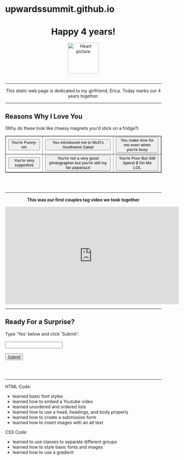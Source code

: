 # upwardssummit.github.io

<!DOCTYPE html>
<html lang="eng"> 

<html>
  <head> 
	<title>Our 4th Anniversary</title></center>
	<link rel="stylesheet" href="projectce.css">
</head>

<body>

<div class="bannerce">
<center>
	<h1> Happy 4 years! </h1>
</center>

<center><img src="https://images.firstpost.com/wp-content/uploads/2020/01/love-3061483_1280.jpg" alt="Heart picture" height="100" width="100"></center>

</div>

<br>
<hr>
  <center><p> This <i> static </i> web page is dedicated to my girlfriend, Erica. Today marks our 4 years together. </p> </center>

<hr>

<h2>Reasons Why I Love You</h2>
<p>(Why do these look like cheesy magnets you'd stick on a fridge?)</p>

<div class="tablece">
<center><table
border=”0”
cellpadding=”60”
cellspacing=”1”>
<tr>
<td><button>You're Funny-ish</button></td>
<td><button>You introduced me to McD's Southwest Salad</button></td>
<td><button>You make time for me even when you're busy</button></td>
</tr>
<tr>
<td><button>You're very supportive</button></td>
<td><button>You're not a very good photographer but you're still my fav paparazzi</button></td>
<td><button>You're Poor But Still Spend $ On Me LOL</button></td>
</tr>
</table></center>
</div>

<br>
<br>

<hr>

<div class="maroonce">
<center> <p><b>This was our first couples tag video we took together</b></p> </center>

<center><iframe width="560" height="315" src="https://www.youtube.com/embed/cquYw266hCc" title="YouTube video player" frameborder="0" allow="accelerometer; autoplay; clipboard-write; encrypted-media; gyroscope; picture-in-picture" allowfullscreen></iframe></center>
</div>

<hr>

<div class="contactform">
<h2> Ready For a Surprise? </h2>
<form>
Type 'Yes' below and click 'Submit': <br><br>
<input type="text"> <br><br>
<button><a href="https://www.instagram.com/chandrakoy/">Submit</a></button>
</form>
</div>

<br>
<br>
<hr>
<h8> HTML Code: </h8>
<h10> 
<ul> <li>learned basic font styles </li>
	<li>learned how to embed a Youtube video</li>
	<li>learned unordered and ordered lists</li>
	<li>learned how to use a head, headings, and body properly</li>
	<li>learned how to create a submission form</li>
	<li>learned how to insert images with an alt text</li>

</ul>
</h10>
<h8> CSS Code: </h8>
<h10> 
<ul> <li>learned to use classes to separate different groups</li>
	<li>learned how to style basic fonts and images</li>
	<li>learned how to use a gradient</li>

</ul>
</h10>

  </body>
</html>



